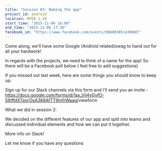 ```yaml
---
title: "Session #3: Naming the app"
project_id: android
location: MPEB 1.20
start_time: "2015-11-06 16:00"
end_time: "2015-11-06 17:30"
facebook_id: "https://www.facebook.com/events/986083851430665"
---
```


Come along, we'll have some Google (Android related)swag to hand out for all your hardwork! 

In regards with the projects, we need to think of a name for the app! So there will be a Facebook poll below ( feel free to add suggestions)

If you missed out last week, here are some things you should know to keep up:

Sign up for our Slack channels via this form and I'll send you an invite - <https://docs.google.com/forms/d/1ax_Vil4yGvfO-59tffdXTporOsA368AfTT9tnfrWaag/>viewform 

What we did in session 2: 

We decided on the different features of our app and split into teams and discussed individual elements and how we can put it together.

More info on Slack!

Let me know if you have any questions